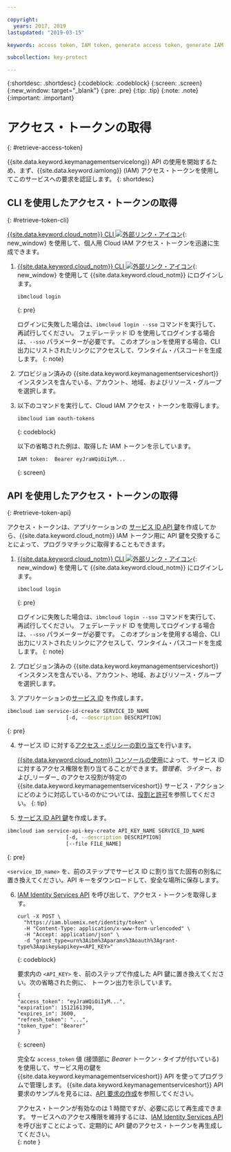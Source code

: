```yaml
---

copyright:
  years: 2017, 2019
lastupdated: "2019-03-15"

keywords: access token, IAM token, generate access token, generate IAM token, get access token, get IAM token, IAM token API, IAM token CLI

subcollection: key-protect

---
```


{:shortdesc: .shortdesc}
{:codeblock: .codeblock}
{:screen: .screen}
{:new_window: target="_blank"}
{:pre: .pre}
{:tip: .tip}
{:note: .note}
{:important: .important}

# アクセス・トークンの取得
{: #retrieve-access-token}

{{site.data.keyword.keymanagementservicelong}} API の使用を開始するため、まず、{{site.data.keyword.iamlong}} (IAM) アクセス・トークンを使用してこのサービスへの要求を認証します。
{: shortdesc}

## CLI を使用したアクセス・トークンの取得
{: #retrieve-token-cli}

[{{site.data.keyword.cloud_notm}} CLI ![外部リンク・アイコン](../../icons/launch-glyph.svg "外部リンク・アイコン")](/docs/cli?topic=cloud-cli-overview){: new_window} を使用して、個人用 Cloud IAM アクセス・トークンを迅速に生成できます。

1. [{{site.data.keyword.cloud_notm}} CLI ![外部リンク・アイコン](../../icons/launch-glyph.svg "外部リンク・アイコン")](/docs/cli?topic=cloud-cli-overview){: new_window} を使用して {{site.data.keyword.cloud_notm}} にログインします。

    ```sh
    ibmcloud login 
    ```
    {: pre}

    ログインに失敗した場合は、`ibmcloud login --sso` コマンドを実行して、再試行してください。 フェデレーテッド ID を使用してログインする場合は、`--sso` パラメーターが必要です。 このオプションを使用する場合、CLI 出力にリストされたリンクにアクセスして、ワンタイム・パスコードを生成します。
    {: note}

2. プロビジョン済みの {{site.data.keyword.keymanagementserviceshort}} インスタンスを含んでいる、アカウント、地域、およびリソース・グループを選択します。

3. 以下のコマンドを実行して、Cloud IAM アクセス・トークンを取得します。

    ```sh
    ibmcloud iam oauth-tokens
    ```
    {: codeblock}

    以下の省略された例は、取得した IAM トークンを示しています。

    ```sh
    IAM token:  Bearer eyJraWQiOiIyM...
    ```
    {: screen}

## API を使用したアクセス・トークンの取得
{: #retrieve-token-api}

アクセス・トークンは、アプリケーションの [サービス ID API 鍵](/docs/iam?topic=iam-serviceidapikeys)を作成してから、{{site.data.keyword.cloud_notm}} IAM トークン用に API 鍵を交換することによって、プログラマチックに取得することもできます。

1. [{{site.data.keyword.cloud_notm}} CLI ![外部リンク・アイコン](../../icons/launch-glyph.svg "外部リンク・アイコン")](/docs/cli?topic=cloud-cli-overview){: new_window} を使用して {{site.data.keyword.cloud_notm}} にログインします。

    ```sh
    ibmcloud login 
    ```
    {: pre}

    ログインに失敗した場合は、`ibmcloud login --sso` コマンドを実行して、再試行してください。 フェデレーテッド ID を使用してログインする場合は、`--sso` パラメーターが必要です。 このオプションを使用する場合、CLI 出力にリストされたリンクにアクセスして、ワンタイム・パスコードを生成します。
    {: note}

2. プロビジョン済みの {{site.data.keyword.keymanagementserviceshort}} インスタンスを含んでいる、アカウント、地域、およびリソース・グループを選択します。

3. アプリケーションの[サービス ID](/docs/iam?topic=iam-serviceids#creating-a-service-id) を作成します。

  ```sh
  ibmcloud iam service-id-create SERVICE_ID_NAME
                     [-d, --description DESCRIPTION]
  ```
  {: pre}

4. サービス ID に対する[アクセス・ポリシーの割り当て](/docs/iam?topic=iam-serviceidpolicy)を行います。

    [{{site.data.keyword.cloud_notm}} コンソールの使用](/docs/iam?topic=iam-serviceidpolicy#access_new)によって、サービス ID に対するアクセス権限を割り当てることができます。_管理者_、_ライター_、および_リーダー_ のアクセス役割が特定の {{site.data.keyword.keymanagementserviceshort}} サービス・アクションにどのように対応しているのかについては、[役割と許可](/docs/services/key-protect?topic=key-protect-manage-access#roles)を参照してください。
    {: tip}

5. [サービス ID API 鍵](/docs/iam?topic=iam-serviceidapikeys)を作成します。

  ```sh
  ibmcloud iam service-api-key-create API_KEY_NAME SERVICE_ID_NAME
                     [-d, --description DESCRIPTION]
                     [--file FILE_NAME]
  ```
  {: pre}

  `<service_ID_name>` を、前のステップでサービス ID に割り当てた固有の別名に置き換えてください。API キーをダウンロードして、安全な場所に保存します。 

6. [IAM Identity Services API](https://{DomainName}/apidocs/iam-identity-token-api) を呼び出して、アクセス・トークンを取得します。

    ```cURL
    curl -X POST \
      "https://iam.bluemix.net/identity/token" \
      -H "Content-Type: application/x-www-form-urlencoded" \
      -H "Accept: application/json" \
      -d "grant_type=urn%3Aibm%3Aparams%3Aoauth%3Agrant-type%3Aapikey&apikey=<API_KEY>"
    ```
    {: codeblock}

    要求内の `<API_KEY>` を、前のステップで作成した API 鍵に置き換えてください。次の省略された例に、 トークン出力を示しています。

    ```
    {
    "access_token": "eyJraWQiOiIyM...",
    "expiration": 1512161390,
    "expires_in": 3600,
    "refresh_token": "...",
    "token_type": "Bearer"
    }
    ```
    {: screen}

    完全な `access_token` 値 (接頭部に _Bearer_ トークン・タイプが付いている) を使用して、サービス用の鍵を {{site.data.keyword.keymanagementserviceshort}} API を使ってプログラムで管理します。 {{site.data.keyword.keymanagementserviceshort}} API 要求のサンプルを見るには、[API 要求の作成](/docs/services/key-protect?topic=key-protect-set-up-api#form-api-request)を参照してください。

    アクセス・トークンが有効なのは 1 時間ですが、必要に応じて再生成できます。 サービスへのアクセス権限を維持するには、[IAM Identity Services API](https://{DomainName}/apidocs/iam-identity-token-api) を呼び出すことによって、定期的に API 鍵のアクセス・トークンを再生成してください。   
    {: note }

    
